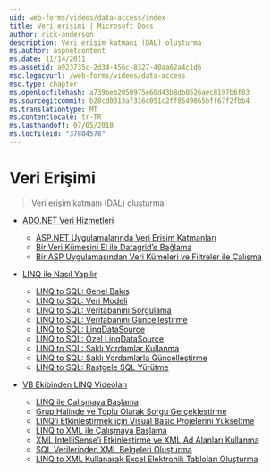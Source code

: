 ```yaml
---
uid: web-forms/videos/data-access/index
title: Veri erişimi | Microsoft Docs
author: rick-anderson
description: Veri erişim katmanı (DAL) oluşturma
ms.author: aspnetcontent
ms.date: 11/14/2011
ms.assetid: a923735c-2d34-456c-8327-40aa62a4c1d6
msc.legacyurl: /web-forms/videos/data-access
msc.type: chapter
ms.openlocfilehash: a739beb2050975e60d43b8db0526aec8197b6f03
ms.sourcegitcommit: b28cd0313af316c051c2ff8549865bff67f2fbb4
ms.translationtype: MT
ms.contentlocale: tr-TR
ms.lasthandoff: 07/05/2018
ms.locfileid: "37804578"
---
```

<a name="data-access"></a>Veri Erişimi
====================
> Veri erişim katmanı (DAL) oluşturma


- [ADO.NET Veri Hizmetleri](adonet-data-services/index.md)

    - [ASP.NET Uygulamalarında Veri Erişim Katmanları](adonet-data-services/data-access-layers-in-aspnet-applications.md)
    - [Bir Veri Kümesini El ile Datagrid’e Bağlama](adonet-data-services/how-to-manually-bind-a-dataset-to-a-datagrid.md)
    - [Bir ASP Uygulamasından Veri Kümeleri ve Filtreler ile Çalışma](adonet-data-services/how-to-work-with-datasets-and-filters-from-an-asp-application.md)
- [LINQ ile Nasıl Yapılır](how-do-i-with-linq/index.md)

    - [LINQ to SQL: Genel Bakış](how-do-i-with-linq/how-do-i-linq-to-sql-overview.md)
    - [LINQ to SQL: Veri Modeli](how-do-i-with-linq/how-do-i-linq-to-sql-data-model.md)
    - [LINQ to SQL: Veritabanını Sorgulama](how-do-i-with-linq/how-do-i-linq-to-sql-querying-the-database.md)
    - [LINQ to SQL: Veritabanını Güncelleştirme](how-do-i-with-linq/how-do-i-linq-to-sql-updating-the-database.md)
    - [LINQ to SQL: LinqDataSource](how-do-i-with-linq/how-do-i-linq-to-sql-linqdatasource.md)
    - [LINQ to SQL: Özel LinqDataSource](how-do-i-with-linq/how-do-i-linq-to-sql-custom-linqdatasource.md)
    - [LINQ to SQL: Saklı Yordamlar Kullanma](how-do-i-with-linq/how-do-i-linq-to-sql-using-stored-procedures.md)
    - [LINQ to SQL: Saklı Yordamlarla Güncelleştirme](how-do-i-with-linq/how-do-i-linq-to-sql-updating-with-stored-procedures.md)
    - [LINQ to SQL: Rastgele SQL Yürütme](how-do-i-with-linq/how-do-i-linq-to-sql-executing-arbitrary-sql.md)
- [VB Ekibinden LINQ Videoları](linq-videos-from-the-vb-team/index.md)

    - [LINQ ile Çalışmaya Başlama](linq-videos-from-the-vb-team/how-do-i-get-started-with-linq.md)
    - [Grup Halinde ve Toplu Olarak Sorgu Gerçekleştirme](linq-videos-from-the-vb-team/how-do-i-perform-group-and-aggregate-queries.md)
    - [LINQ’i Etkinleştirmek için Visual Basic Projelerini Yükseltme](linq-videos-from-the-vb-team/how-do-i-upgrade-visual-basic-projects-to-enable-linq.md)
    - [LINQ to XML ile Çalışmaya Başlama](linq-videos-from-the-vb-team/how-do-i-get-started-with-linq-to-xml.md)
    - [XML IntelliSense’i Etkinleştirme ve XML Ad Alanları Kullanma](linq-videos-from-the-vb-team/how-do-i-enable-xml-intellisense-and-use-xml-namespaces.md)
    - [SQL Verilerinden XML Belgeleri Oluşturma](linq-videos-from-the-vb-team/how-do-i-create-xml-documents-from-sql-data.md)
    - [LINQ to XML Kullanarak Excel Elektronik Tabloları Oluşturma](linq-videos-from-the-vb-team/how-do-i-create-excel-spreadsheets-using-linq-to-xml.md)
